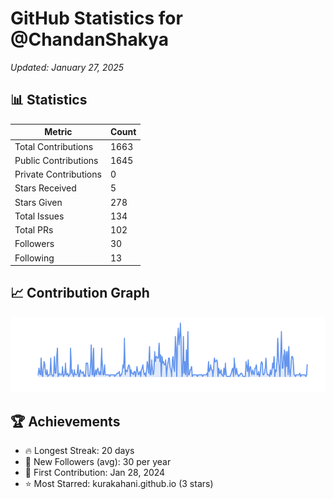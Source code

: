 # GitHub Statistics for @ChandanShakya
*Updated: January 27, 2025*

## 📊 Statistics
| Metric | Count |
|--------|--------|
| Total Contributions | 1663 |
| Public Contributions | 1645 |
| Private Contributions | 0 |
| Stars Received | 5 |
| Stars Given | 278 |
| Total Issues | 134 |
| Total PRs | 102 |
| Followers | 30 |
| Following | 13 |

## 📈 Contribution Graph

![Contribution Graph](./contribution_graph.png)

## 🏆 Achievements

- 🔥 Longest Streak: 20 days
- 👥 New Followers (avg): 30 per year
- 📅 First Contribution: Jan 28, 2024
- ⭐ Most Starred: kurakahani.github.io (3 stars)
